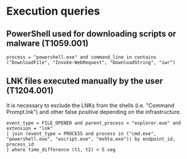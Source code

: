 # Execution queries

## PowerShell used for downloading scripts or malware (T1059.001)
```
process = "powershell.exe" and command_line in contains ("DownloadFile", "Invoke-WebRequest", "DownloadString", "iwr")
```

## LNK files executed manually by the user (T1204.001)
It is necessary to exclude the LNKs from the shells (i.e. "Command Prompt.lnk") and other false positive depending on the infrastructure.

```
event_type = FILE_OPENED and parent_process = "explorer.exe" and extension = "lnk"
| join (event_type = PROCESS and process in ("cmd.exe", "powershell.exe", "wscript.exe", "mshta.exe")) by endpoint_id, process_id
| where time_difference (t1, t2) < 5 seg
```
